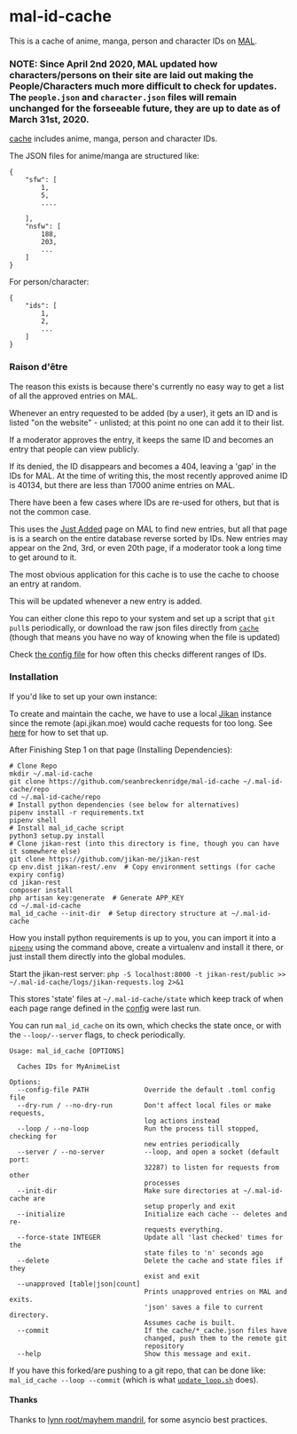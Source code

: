 # mal-id-cache

This is a cache of anime, manga, person and character IDs on [MAL](https://myanimelist.net).

### NOTE: Since April 2nd 2020, MAL updated how characters/persons on their site are laid out making the People/Characters much more difficult to check for updates. The `people.json` and `character.json` files will remain unchanged for the forseeable future, they are up to date as of March 31st, 2020.

[cache](./cache) includes anime, manga, person and character IDs.

The JSON files for anime/manga are structured like:

```
{
    "sfw": [
        1,
        5,
        ....

    ],
    "nsfw": [
        188,
        203,
        ...    
    ]
}
```

For person/character:

```
{
    "ids": [
        1,
        2,
        ...
    ]
}
```

### Raison d'être

The reason this exists is because there's currently no easy way to get a list of all the approved entries on MAL.

Whenever an entry requested to be added (by a user), it gets an ID and is listed "on the website" - unlisted; at this point no one can add it to their list.

If a moderator approves the entry, it keeps the same ID and becomes an entry that people can view publicly.

If its denied, the ID disappears and becomes a 404, leaving a 'gap' in the IDs for MAL. At the time of writing this, the most recently approved anime ID is 40134, but there are less than 17000 anime entries on MAL.

There have been a few cases where IDs are re-used for others, but that is not the common case.

This uses the [Just Added](https://myanimelist.net/anime.php?o=9&c%5B0%5D=a&c%5B1%5D=d&cv=2&w=1) page on MAL to find new entries, but all that page is is a search on the entire database reverse sorted by IDs. New entries may appear on the 2nd, 3rd, or even 20th page, if a moderator took a long time to get around to it.

The most obvious application for this cache is to use the cache to choose an entry at random.

This will be updated whenever a new entry is added.

You can either clone this repo to your system and set up a script that `git pull`s periodically, or download the raw json files directly from [`cache`](./cache) (though that means you have no way of knowing when the file is updated)

Check [the config file](./default_config.toml) for how often this checks different ranges of IDs.

### Installation

If you'd like to set up your own instance:

To create and maintain the cache, we have to use a local [Jikan](https://github.com/jikan-me/jikan) instance since the remote (api.jikan.moe) would cache requests for too long. See [here](https://github.com/jikan-me/jikan-rest) for how to set that up.

After Finishing Step 1 on that page (Installing Dependencies):

```
# Clone Repo
mkdir ~/.mal-id-cache
git clone https://github.com/seanbreckenridge/mal-id-cache ~/.mal-id-cache/repo
cd ~/.mal-id-cache/repo
# Install python dependencies (see below for alternatives)
pipenv install -r requirements.txt
pipenv shell
# Install mal_id_cache script
python3 setup.py install
# Clone jikan-rest (into this directory is fine, though you can have it somewhere else)
git clone https://github.com/jikan-me/jikan-rest
cp env.dist jikan-rest/.env  # Copy environment settings (for cache expiry config)
cd jikan-rest
composer install
php artisan key:generate  # Generate APP_KEY
cd ~/.mal-id-cache
mal_id_cache --init-dir  # Setup directory structure at ~/.mal-id-cache
```


How you install python requirements is up to you, you can import it into a [`pipenv`](https://realpython.com/pipenv-guide/) using the command above, create a virtualenv and install it there, or just install them directly into the global modules.

Start the jikan-rest server: `php -S localhost:8000 -t jikan-rest/public >> ~/.mal-id-cache/logs/jikan-requests.log 2>&1`

This stores 'state' files at `~/.mal-id-cache/state` which keep track of when each page range defined in the [config](./default_config.toml) were last run.

You can run `mal_id_cache` on its own, which checks the state once, or with the `--loop/--server` flags, to check periodically.

```
Usage: mal_id_cache [OPTIONS]

  Caches IDs for MyAnimeList

Options:
  --config-file PATH              Override the default .toml config file
  --dry-run / --no-dry-run        Don't affect local files or make requests,
                                  log actions instead
  --loop / --no-loop              Run the process till stopped, checking for
                                  new entries periodically
  --server / --no-server          --loop, and open a socket (default port:
                                  32287) to listen for requests from other
                                  processes
  --init-dir                      Make sure directories at ~/.mal-id-cache are
                                  setup properly and exit
  --initialize                    Initialize each cache -- deletes and re-
                                  requests everything.
  --force-state INTEGER           Update all 'last checked' times for the
                                  state files to 'n' seconds ago
  --delete                        Delete the cache and state files if they
                                  exist and exit
  --unapproved [table|json|count]
                                  Prints unapproved entries on MAL and exits.
                                  'json' saves a file to current directory.
                                  Assumes cache is built.
  --commit                        If the cache/*_cache.json files have
                                  changed, push them to the remote git
                                  repository
  --help                          Show this message and exit.
```

If you have this forked/are pushing to a git repo, that can be done like: `mal_id_cache --loop --commit` (which is what [`update_loop.sh`](./update_loop.sh) does).

#### Thanks

Thanks to [lynn root/mayhem mandril](https://github.com/econchick/mayhem), for some asyncio best practices.
